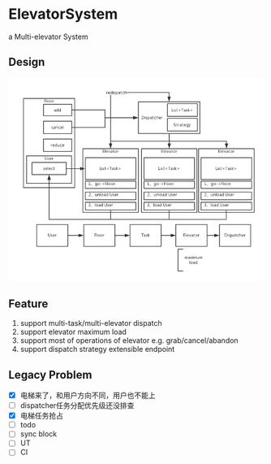 # ElevatorSystem
a Multi-elevator System

## Design
![arch](src/main/resources/ElevatorSystem.png)


## Feature
1. support multi-task/multi-elevator dispatch
2. support elevator maximum load
3. support most of operations of elevator e.g. grab/cancel/abandon
4. support dispatch strategy extensible endpoint

## Legacy Problem
- [x] 电梯来了，和用户方向不同，用户也不能上
- [ ] dispatcher任务分配优先级还没排查
- [x] 电梯任务抢占
- [ ] todo
- [ ] sync block
- [ ] UT
- [ ] CI
